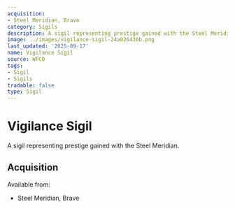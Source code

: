 ```yaml
---
acquisition:
- Steel Meridian, Brave
category: Sigils
description: A sigil representing prestige gained with the Steel Meridian.
image: ../images/vigilance-sigil-24a026436b.png
last_updated: '2025-09-17'
name: Vigilance Sigil
source: WFCD
tags:
- Sigil
- Sigils
tradable: false
type: Sigil
---
```


# Vigilance Sigil

A sigil representing prestige gained with the Steel Meridian.

## Acquisition

Available from:
- Steel Meridian, Brave

